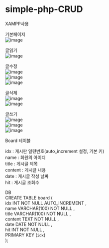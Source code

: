 # simple-php-CRUD

 XAMPP사용   

기본페이지   
![image](https://github.com/2gmldnjs/simple-php-CRUD/assets/69203345/35413bdd-b71e-4b67-85ab-b88b6ebee48d)   

글읽기   
![image](https://github.com/2gmldnjs/simple-php-CRUD/assets/69203345/40df78ed-416e-495f-beb8-cc1cdc21a9a8)   

글수정   
![image](https://github.com/2gmldnjs/simple-php-CRUD/assets/69203345/01b51364-1802-4f95-aee4-96e75bc73e33)   
![image](https://github.com/2gmldnjs/simple-php-CRUD/assets/69203345/360b58c3-7088-4ac0-bbe4-f03fbcfaadeb)   
![image](https://github.com/2gmldnjs/simple-php-CRUD/assets/69203345/a0614b39-cfee-4653-8648-eacd7cb0fbe3)   

글삭제   
![image](https://github.com/2gmldnjs/simple-php-CRUD/assets/69203345/7740d3ee-8a74-4147-a471-b602b664c756)   
![image](https://github.com/2gmldnjs/simple-php-CRUD/assets/69203345/5f3fc4e5-0199-484f-a17e-a51a291290de)   

글쓰기   
![image](https://github.com/2gmldnjs/simple-php-CRUD/assets/69203345/e86896c5-d9ba-403f-83ae-5424fdbfdc6f)   
![image](https://github.com/2gmldnjs/simple-php-CRUD/assets/69203345/ed855c8c-97c1-4cc7-82f5-74a48797a6cc)   
![image](https://github.com/2gmldnjs/simple-php-CRUD/assets/69203345/48b27dea-ca7f-4aed-bc83-4c90ce7b111d)   



Board 테이블   

idx : 게시판 일련번호(auto_increment 설정, 기본 키)   
name : 회원의 아이디    
title : 게시글 제목   
content : 게시글 내용   
date : 게시글 작성 날짜    
hit : 게시글 조회수   

 DB   
 CREATE TABLE board (    
    idx INT NOT NULL AUTO_INCREMENT ,   
    name VARCHAR(100) NOT NULL ,   
    title VARCHAR(100) NOT NULL ,   
    content TEXT NOT NULL ,   
    date DATE NOT NULL ,   
    hit INT NOT NULL ,   
    PRIMARY KEY (`idx`)   
    );   

